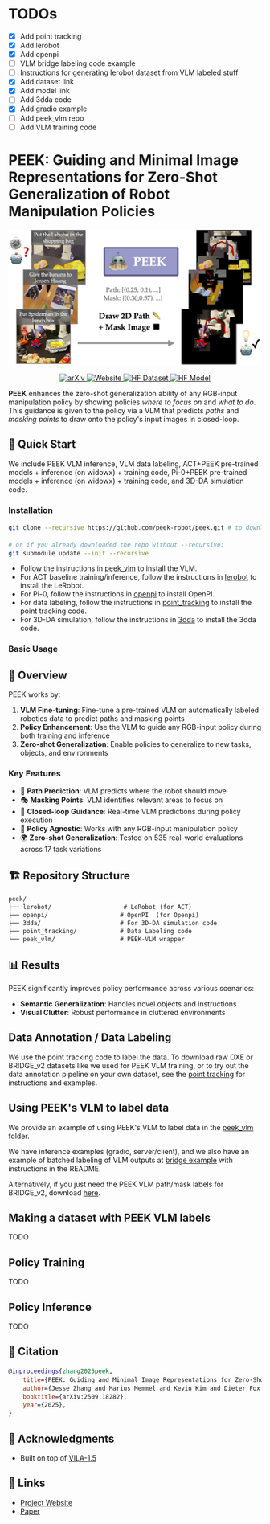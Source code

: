 # TODOs

- [x] Add point tracking 
- [x] Add lerobot
- [x] Add openpi
- [ ] VLM bridge labeling code example
- [ ] Instructions for generating lerobot dataset from VLM labeled stuff
- [x] Add dataset link
- [x] Add model link
- [ ] Add 3dda code 
- [x] Add gradio example
- [ ] Add peek_vlm repo
- [ ] Add VLM training code

# PEEK: Guiding and Minimal Image Representations for Zero-Shot Generalization of Robot Manipulation Policies

![PEEK Teaser](peek_teaser.jpg)

<p align="center">
  <a href="https://arxiv.org/abs/2509.18282">
    <img alt="arXiv" src="https://img.shields.io/badge/arXiv-2509.18282-b31b1b.svg">
  </a>
  <a href="https://peek-robot.github.io/">
    <img alt="Website" src="https://img.shields.io/badge/Website-peek--robot.github.io-blue">
  </a>
  <a href="https://huggingface.co/datasets/memmelma/peek_vqa">
    <img alt="HF Dataset" src="https://img.shields.io/badge/%F0%9F%A4%97%20HF-Dataset-yellow">
  </a>
  <a href="https://huggingface.co/memmelma/peek_3b">
    <img alt="HF Model" src="https://img.shields.io/badge/%F0%9F%A4%97%20HF-Model-yellow">
  </a>
</p>

**PEEK** enhances the zero-shot generalization ability of any RGB-input manipulation policy by showing policies *where to focus on* and *what to do*. This guidance is given to the policy via a VLM that predicts *paths* and *masking points* to draw onto the policy's input images in closed-loop.

## 🚀 Quick Start

We include PEEK VLM inference, VLM data labeling, ACT+PEEK pre-trained models + inference (on widowx) + training code, Pi-0+PEEK pre-trained models + inference (on widowx) + training code, and 3D-DA simulation code.

### Installation 
```bash
git clone --recursive https://github.com/peek-robot/peek.git # to download all submodules

# or if you already downloaded the repo without --recursive:
git submodule update --init --recursive
```
- Follow the instructions in [peek_vlm](peek_vlm/README.md) to install the VLM.
- For ACT baseline training/inference, follow the instructions in [lerobot](lerobot/README.md) to install the LeRobot.
- For Pi-0, follow the instructions in [openpi](openpi/README.md) to install OpenPI.
- For data labeling, follow the instructions in [point_tracking](point_tracking/README.md) to install the point tracking code.
- For 3D-DA simulation, follow the instructions in [3dda](3dda/README.md) to install the 3dda code.




### Basic Usage

## 📖 Overview

PEEK works by:

1. **VLM Fine-tuning**: Fine-tune a pre-trained VLM on automatically labeled robotics data to predict paths and masking points
2. **Policy Enhancement**: Use the VLM to guide any RGB-input policy during both training and inference
3. **Zero-shot Generalization**: Enable policies to generalize to new tasks, objects, and environments

### Key Features

- 🎯 **Path Prediction**: VLM predicts where the robot should move
- 🎭 **Masking Points**: VLM identifies relevant areas to focus on
- 🔄 **Closed-loop Guidance**: Real-time VLM predictions during policy execution
- 🧩 **Policy Agnostic**: Works with any RGB-input manipulation policy
- 🌍 **Zero-shot Generalization**: Tested on 535 real-world evaluations across 17 task variations

## 🏗️ Repository Structure

```
peek/
├── lerobot/                    # LeRobot (for ACT)
├── openpi/                    # OpenPI  (for Openpi)
├── 3dda/                      # For 3D-DA simulation code
├── point_tracking/            # Data Labeling code
└── peek_vlm/                  # PEEK-VLM wrapper
```

## 📊 Results

PEEK significantly improves policy performance across various scenarios:

- **Semantic Generalization**: Handles novel objects and instructions
- **Visual Clutter**: Robust performance in cluttered environments

## Data Annotation / Data Labeling

We use the point tracking code to label the data. 
To download raw OXE or BRIDGE_v2 datasets like we used for PEEK VLM training, or to try out the data annotation pipeline on your own dataset,
see the [point tracking](point_tracking/README.md) for instructions and examples.

## Using PEEK's VLM to label data

We provide an example of using PEEK's VLM to label data in the [peek_vlm](peek_vlm/README.md) folder.

We have inference examples (gradio, server/client), and we also have an example of batched labeling of VLM outputs at [bridge example](peek_vlm/scripts/label_bridge_data.py) with instructions in the README.

Alternatively, if you just need the PEEK VLM path/mask labels for BRIDGE_v2, download [here](https://huggingface.co/datasets/jesbu1/peek_bridge_labels).

## Making a dataset with PEEK VLM labels

TODO

## Policy Training 

TODO

## Policy Inference

TODO

## 📄 Citation

```bibtex
@inproceedings{zhang2025peek,
    title={PEEK: Guiding and Minimal Image Representations for Zero-Shot Generalization of Robot Manipulation Policies}, 
    author={Jesse Zhang and Marius Memmel and Kevin Kim and Dieter Fox and Jesse Thomason and Fabio Ramos and Erdem Bıyık and Abhishek Gupta and Anqi Li},
    booktitle={arXiv:2509.18282},
    year={2025},
}
```


## 🙏 Acknowledgments

- Built on top of [VILA-1.5](https://github.com/Efficient-Large-Model/VILA)

## 🔗 Links

- [Project Website](https://peek-robot.github.io/)
- [Paper](https://arxiv.org/abs/TODO)
